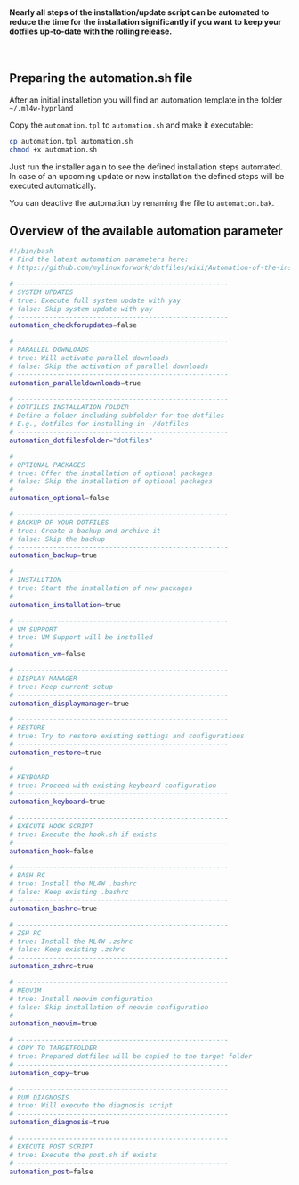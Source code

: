 <div class="tip custom-block" style="padding-top: 20px; padding-bottom: 20px;">

**Nearly all steps of the installation/update script can be automated to reduce the time for the installation significantly if you want to keep your dotfiles up-to-date with the rolling release.**

</div>

## Preparing the automation.sh file

After an initial installetion you will find an automation template in the folder `~/.ml4w-hyprland`

Copy the `automation.tpl` to `automation.sh` and make it executable:

```sh
cp automation.tpl automation.sh
chmod +x automation.sh
```

Just run the installer again to see the defined installation steps automated.
In case of an upcoming update or new installation the defined steps will be executed automatically.

You can deactive the automation by renaming the file to `automation.bak`.

## Overview of the available automation parameter

```sh
#!/bin/bash
# Find the latest automation parameters here:
# https://github.com/mylinuxforwork/dotfiles/wiki/Automation-of-the-installation-and-update

# -----------------------------------------------------
# SYSTEM UPDATES
# true: Execute full system update with yay
# false: Skip system update with yay
# -----------------------------------------------------
automation_checkforupdates=false

# -----------------------------------------------------
# PARALLEL DOWNLOADS
# true: Will activate parallel downloads
# false: Skip the activation of parallel downloads
# -----------------------------------------------------
automation_paralleldownloads=true

# -----------------------------------------------------
# DOTFILES INSTALLATION FOLDER
# Define a folder including subfolder for the dotfiles
# E.g., dotfiles for installing in ~/dotfiles
# -----------------------------------------------------
automation_dotfilesfolder="dotfiles"

# -----------------------------------------------------
# OPTIONAL PACKAGES
# true: Offer the installation of optional packages
# false: Skip the installation of optional packages
# -----------------------------------------------------
automation_optional=false

# -----------------------------------------------------
# BACKUP OF YOUR DOTFILES
# true: Create a backup and archive it
# false: Skip the backup
# -----------------------------------------------------
automation_backup=true

# -----------------------------------------------------
# INSTALLTION
# true: Start the installation of new packages
# -----------------------------------------------------
automation_installation=true

# -----------------------------------------------------
# VM SUPPORT
# true: VM Support will be installed
# -----------------------------------------------------
automation_vm=false

# -----------------------------------------------------
# DISPLAY MANAGER
# true: Keep current setup
# -----------------------------------------------------
automation_displaymanager=true

# -----------------------------------------------------
# RESTORE
# true: Try to restore existing settings and configurations
# -----------------------------------------------------
automation_restore=true

# -----------------------------------------------------
# KEYBOARD
# true: Proceed with existing keyboard configuration
# -----------------------------------------------------
automation_keyboard=true

# -----------------------------------------------------
# EXECUTE HOOK SCRIPT
# true: Execute the hook.sh if exists
# -----------------------------------------------------
automation_hook=false

# -----------------------------------------------------
# BASH RC
# true: Install the ML4W .bashrc
# false: Keep existing .bashrc
# -----------------------------------------------------
automation_bashrc=true

# -----------------------------------------------------
# ZSH RC
# true: Install the ML4W .zshrc
# false: Keep existing .zshrc
# -----------------------------------------------------
automation_zshrc=true

# -----------------------------------------------------
# NEOVIM
# true: Install neovim configuration
# false: Skip installation of neovim configuration
# -----------------------------------------------------
automation_neovim=true

# -----------------------------------------------------
# COPY TO TARGETFOLDER
# true: Prepared dotfiles will be copied to the target folder
# -----------------------------------------------------
automation_copy=true

# -----------------------------------------------------
# RUN DIAGNOSIS
# true: Will execute the diagnosis script
# -----------------------------------------------------
automation_diagnosis=true

# -----------------------------------------------------
# EXECUTE POST SCRIPT
# true: Execute the post.sh if exists
# -----------------------------------------------------
automation_post=false
```

